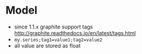 # Model

- since 1.1.x graphite support tags http://graphite.readthedocs.io/en/latest/tags.html
- `my.series;tag1=value1;tag2=value2`
- all value are stored as float